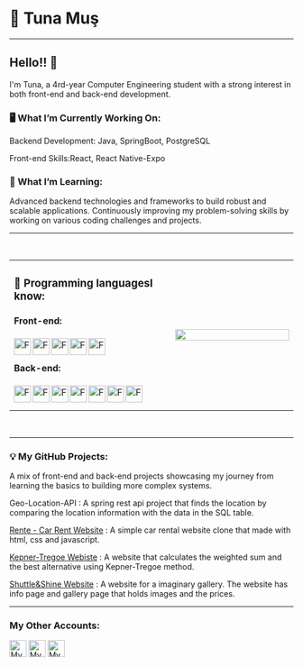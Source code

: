 # 👤 Tuna Muş 
<hr>

## Hello!! 👋
I'm Tuna, a 4rd-year Computer Engineering student with a strong interest in both front-end and back-end development.

### 🖥 What I’m Currently Working On:

Backend Development: Java, SpringBoot, PostgreSQL

Front-end Skills:React, React Native-Expo


### 🌱 What I’m Learning:
Advanced backend technologies and frameworks to build robust and scalable applications.
Continuously improving my problem-solving skills by working on various coding challenges and projects.
<hr><br>

<table>
<tr>
  <td width='55%'>
    
  ### 💼 Programming languages ​​I know:
  #### <p>Front-end:</p>
  <img align="left" alt="Front-end" width="30p" style="padding-rigth:10px" src="https://cdn.jsdelivr.net/gh/devicons/devicon@latest/icons/html5/html5-original.svg">
  <img align="left" alt="Front-end" width="30p" style="padding-rigth:10px" src="https://cdn.jsdelivr.net/gh/devicons/devicon@latest/icons/css3/css3-original.svg">
  <img align="left" alt="Front-end" width="30p" style="padding-rigth:10px" src="https://cdn.jsdelivr.net/gh/devicons/devicon@latest/icons/javascript/javascript-original.svg">
  <img align="left" alt="Front-end" width="30p" style="padding-rigth:10px" src="https://cdn.jsdelivr.net/gh/devicons/devicon@latest/icons/bootstrap/bootstrap-original.svg">
  <img align="left" alt="Front-end" width="30p" style="padding-rigth:10px" src="https://cdn.jsdelivr.net/gh/devicons/devicon@latest/icons/react/react-original.svg">
  <br>

  #### <p>Back-end:</p>
  <img align="left" alt="Front-end" width="30p" style="padding-rigth:10px" src="https://cdn.jsdelivr.net/gh/devicons/devicon@latest/icons/c/c-original.svg">
  <img align="left" alt="Front-end" width="30p" style="padding-rigth:10px" src="https://cdn.jsdelivr.net/gh/devicons/devicon@latest/icons/cplusplus/cplusplus-original.svg">
  <img align="left" alt="Front-end" width="30p" style="padding-rigth:10px" src="https://cdn.jsdelivr.net/gh/devicons/devicon@latest/icons/java/java-original.svg">
  <img align="left" alt="Front-end" width="30p" style="padding-rigth:10px" src="https://cdn.jsdelivr.net/gh/devicons/devicon@latest/icons/go/go-original-wordmark.svg">
  <img align="left" alt="Front-end" width="30p" style="padding-rigth:10px" src="https://cdn.jsdelivr.net/gh/devicons/devicon@latest/icons/spring/spring-original.svg">
  <img align="left" alt="Front-end" width="30p" style="padding-rigth:10px" src="https://cdn.jsdelivr.net/gh/devicons/devicon@latest/icons/azuresqldatabase/azuresqldatabase-original.svg">
  <img align="left" alt="Front-end" width="30p" style="padding-rigth:10px" src="https://cdn.jsdelivr.net/gh/devicons/devicon@latest/icons/postgresql/postgresql-original.svg">
  <br><br>
  </td>
  <td width='0%'>
  </td>
  <td width='45%'>
  <img src="https://github-readme-stats.vercel.app/api/top-langs/?username=Tunamu&theme=gotham&hide_border=true&layout=compact" align="left" style="width: 100%" />
  </td>
</tr>
</table>

</br><hr>

### 💡 My GitHub Projects:
A mix of front-end and back-end projects showcasing my journey from learning the basics to building more complex systems.

Geo-Location-API : A spring rest api project that finds the location by comparing the location information with the data in the SQL table.

<a href="https://github.com/Tunamu/RENTE">Rente - Car Rent Website</a> : A simple car rental website clone that made with html, css and javascript.   

<a href="https://github.com/Tunamu/Decision-Making-Analysis-Assignment-2">Kepner-Tregoe Webiste<a/> : A website that calculates the weighted sum and the best alternative using Kepner-Tregoe method.

<a href="https://github.com/Tunamu/Web-Fundamentals">Shuttle&Shine Website<a/> : A website for a imaginary gallery. The website has info page and gallery page that holds images and the prices. 

<hr>

### My Other Accounts: 
<p align='left'>
  <a href="https://www.linkedin.com/in/tuna-mu%C5%9F-a12a18269/">
    <img alt="My Linkedin Profile" title="Linkedin Link" src="https://img.shields.io/badge/Linkedin-%230A66C2?logo=linkedin&logoColor=white" height="30px"></a>
  <a href="https://www.hackerrank.com/profile/tunamuswork">
    <img alt="My HackerRank Profile" title="HackerRank Link" src="https://img.shields.io/badge/HackerRank-%2300EA64?logo=hackerrank&logoColor=white" height="30px"></a>
  <a href="https://www.w3profile.com/Tunamus">
    <img alt="My W3Schools Profile" title="W3Schools Link" src="https://img.shields.io/badge/W3Schools-%2304AA6D?logo=w3schools&logoColor=white" height="30px"></a>
</p>
